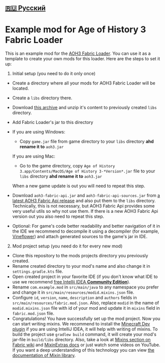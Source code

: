 [🇷🇺 Русский](https://github.com/MushroomMif/example-aoh3-fabric-mod/blob/master/README_RU.md)
-----
Example mod for Age of History 3 Fabric Loader
============
This is an example mod for the [AOH3 Fabric Loader](https://github.com/MushroomMif/aoh3-fabric-loader).
You can use it as a template to create your own mods for this loader. 
Here are the steps to set it up:
1. Initial setup (you need to do it only once)
- Create a directory where all your mods for AOH3 Fabric Loader will be located.
- Create a `libs` directory there.
- Download [this archive](https://disk.yandex.ru/d/eTRhqz-oJE8lpQ) and unzip it's content
to previously created `libs` directory.
- Add Fabric Loader's jar to this directory
- If you are using Windows:
    - Copy `game.jar` file from game directory to your `libs` directory
      **ahd rename it to** `aoh3.jar`

  If you are using Mac:
    - Go to the game directory, copy `Age of History 3.app/Contents/MacOS/Age of History 3-*Version*.jar`
      file to your `libs` directory **ahd rename it to** `aoh3.jar`

  When a new game update is out you will need to repeat this step.
- Download `aoh3-fabric-api.jar` and `aoh3-fabric-api-sources.jar` from 
[a latest AOH3 Fabric Api release](https://github.com/MushroomMif/aoh3-fabric-api/releases/latest)
and also put them to the `libs` directory. Technically, this is not necessary, but
AOH3 Fabric Api provides some very useful utils so why not use them. If there is a new
AOH3 Fabric Api version out you also need to repeat this step.
- Optional: For game's code better readability and better navigation of it in the IDE
we recommend to decompile it using a decompiler 
(for example, [Vineflower](https://github.com/Vineflower/vineflower))
and attach generated sources to the game's jar in IDE.
2. Mod project setup (you need do it for every new mod)
- Clone this repository to the mods projects directory you previously created.
- Rename created directory to your mod's name and also change it in `settings.gradle.kts` file.
- Open created project in your favorite IDE (if you don't know what IDE to use 
we recommend [free Intellij IDEA **Community Edition**](https://jetbrains.com/idea/download/)).
- Rename `com.example.mod` in `src/main/java` to any namespace you prefer and change
it in `src/main/resources/modid.mixins.json` file.
- Configure `id`, `version`, `name`, `description` and `authors` fields in
`src/main/resources/fabric.mod.json`. Also, replace `modid` in the name of `modid.mixins.json`
file with id of your mod and update it in `mixins` field in `fabric.mod.json` file.
- Congratulations! You have successfully set up the mod project. 
Now you can start writing mixins. We recommend to install the 
[Minecraft Dev plugin](https://mcdev.io/) if you are using IntelliJ IDEA,
it will help with writing of mixins. To build the project use `gradlew build` command,
it will create your mod's jar-file in `build/libs` directory. Also, take a look at 
[Mixins section on Fabric wiki](https://fabricmc.net/wiki/tutorial:mixin_introduction) and
[MixinExtras docs](https://github.com/LlamaLad7/MixinExtras/wiki) 
or just watch some videos on YouTube. If you want a deep understanding of this technology
you can view [the documentation of Mixin library](https://github.com/SpongePowered/Mixin/wiki).

